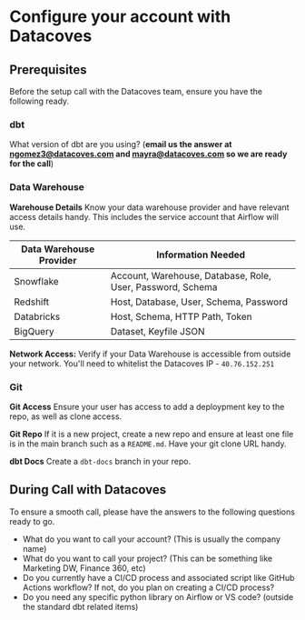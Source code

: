 # Configure your account with Datacoves

## Prerequisites

Before the setup call with the Datacoves team, ensure you have the following ready.

### dbt

What version of dbt are you using? (**email us the answer at ngomez3@datacoves.com and mayra@datacoves.com so we are ready for the call**)

### Data Warehouse

**Warehouse Details** Know your data warehouse provider and have relevant access details handy. This includes the service account that Airflow will use.  
        
| Data Warehouse Provider | Information Needed |
| --- | --- |
| Snowflake | Account, Warehouse, Database, Role, User, Password, Schema |
| Redshift | Host, Database, User, Schema, Password |
| Databricks | Host, Schema, HTTP Path, Token |
| BigQuery | Dataset, Keyfile JSON |


**Network Access:** Verify if your Data Warehouse is accessible from outside your network. You'll need to whitelist the Datacoves IP - `40.76.152.251`


### Git

**Git Access** Ensure your user has access to add a deploypment key to the repo, as well as clone access.

**Git Repo** If it is a new project, create a new repo and ensure at least one file is in the main branch such as a `README.md`. Have your git clone URL handy.

**dbt Docs** Create a `dbt-docs` branch in your repo.

## During Call with Datacoves
To ensure a smooth call, please have the answers to the following questions ready to go. 

- What do you want to call your account? (This is usually the company name)
- What do you want to call your project? (This can be something like Marketing DW, Finance 360, etc)
- Do you currently have a CI/CD process and associated script like GitHub Actions workflow? If not, do you plan on creating a CI/CD process?
- Do you need any specific python library on Airflow or VS code? (outside the standard dbt related items)

